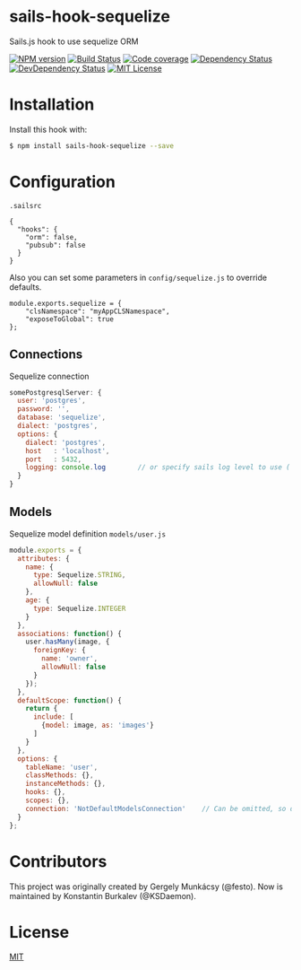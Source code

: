 # sails-hook-sequelize
Sails.js hook to use sequelize ORM

[![NPM version][npm-image]][npm-url]
[![Build Status][travis-image]][travis-url]
[![Code coverage][coveralls-image]][coveralls-url]
[![Dependency Status][depstat-image]][depstat-url]
[![DevDependency Status][depstat-dev-image]][depstat-dev-url]
[![MIT License][license-image]][license-url]


# Installation

Install this hook with:

```sh
$ npm install sails-hook-sequelize --save
```

# Configuration

`.sailsrc`

```
{
  "hooks": {
    "orm": false,
    "pubsub": false
  }
}
```

Also you can set some parameters in `config/sequelize.js` to override defaults.

```
module.exports.sequelize = {
    "clsNamespace": "myAppCLSNamespace",
    "exposeToGlobal": true
};
```

## Connections

Sequelize connection

```javascript
somePostgresqlServer: {
  user: 'postgres',
  password: '',
  database: 'sequelize',
  dialect: 'postgres',
  options: {
    dialect: 'postgres',
    host   : 'localhost',
    port   : 5432,
    logging: console.log        // or specify sails log level to use ('info', 'warn', 'verbose', etc)
  }
}
```

## Models

Sequelize model definition `models/user.js`

```javascript
module.exports = {
  attributes: {
    name: {
      type: Sequelize.STRING,
      allowNull: false
    },
    age: {
      type: Sequelize.INTEGER
    }
  },
  associations: function() {
    user.hasMany(image, {
      foreignKey: {
        name: 'owner',
        allowNull: false
      }
    });
  },
  defaultScope: function() {
    return {
      include: [
        {model: image, as: 'images'}
      ]
    }
  },
  options: {
    tableName: 'user',
    classMethods: {},
    instanceMethods: {},
    hooks: {},
    scopes: {},
    connection: 'NotDefaultModelsConnection'    // Can be omitted, so default sails.config.models.connection will be used 
  }
};
```

# Contributors
This project was originally created by Gergely Munkácsy (@festo). 
Now is maintained by Konstantin Burkalev (@KSDaemon).

# License
[MIT](./LICENSE)

[npm-url]: https://www.npmjs.com/package/sails-hook-sequelize
[npm-image]: https://img.shields.io/npm/v/sails-hook-sequelize.svg?style=flat

[travis-url]: https://travis-ci.org/KSDaemon/sails-hook-sequelize
[travis-image]: https://img.shields.io/travis/KSDaemon/sails-hook-sequelize/master.svg?style=flat

[coveralls-url]: https://coveralls.io/github/KSDaemon/sails-hook-sequelize
[coveralls-image]: https://img.shields.io/coveralls/KSDaemon/sails-hook-sequelize/master.svg?style=flat

[depstat-url]: https://david-dm.org/KSDaemon/sails-hook-sequelize
[depstat-image]: https://david-dm.org/KSDaemon/sails-hook-sequelize.svg?style=flat

[depstat-dev-url]: https://david-dm.org/KSDaemon/sails-hook-sequelize
[depstat-dev-image]: https://david-dm.org/KSDaemon/sails-hook-sequelize/master-status.svg?style=flat

[license-image]: https://img.shields.io/badge/license-MIT-blue.svg
[license-url]: http://opensource.org/licenses/MIT
